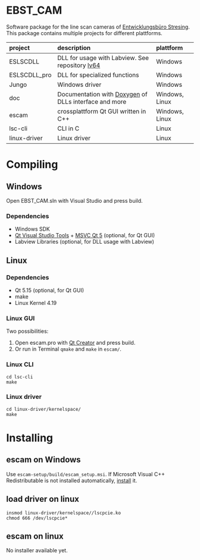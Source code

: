 # EBST_CAM
Software package for the line scan cameras of [Entwicklungsbüro Stresing](http://stresing.de). This package contains multiple projects for different plattforms.

project         | description                           | plattform
:---            | :---                                  | :---
ESLSCDLL        | DLL for usage with Labview. See repository [lv64](https://github.com/Entwicklungsburo-Stresing/lv64) | Windows
ESLSCDLL_pro    | DLL for specialized functions         | Windows
Jungo           | Windows driver                        | Windows
doc             | Documentation with [Doxygen](https://www.doxygen.nl/) of DLLs interface and more  | Windows, Linux
escam           | crossplattform Qt GUI written in C++  | Windows, Linux
lsc-cli         | CLI in C                              | Linux
linux-driver    | Linux driver                          | Linux

# Compiling

## Windows
Open EBST_CAM.sln with Visual Studio and press build.

### Dependencies
* Windows SDK
* [Qt Visual Studio Tools](https://marketplace.visualstudio.com/items?itemName=TheQtCompany.QtVisualStudioTools2019) + [MSVC Qt 5](https://www.qt.io/download) (optional, for Qt GUI)
* Labview Libraries (optional, for DLL usage with Labview)

## Linux

### Dependencies
* Qt 5.15 (optional, for Qt GUI)
* make
* Linux Kernel 4.19

### Linux GUI
Two possibilities:
1. Open escam.pro with [Qt Creator](https://www.qt.io/product/development-tools) and press build.
2. Or run in Terminal `qmake` and `make` in `escam/`.

### Linux CLI
```
cd lsc-cli
make
```

### Linux driver
```
cd linux-driver/kernelspace/
make
```

# Installing

## escam on Windows
Use `escam-setup/build/escam_setup.msi`.
If Microsoft Visual C++ Redistributable is not installed automatically, [install](https://aka.ms/vs/16/release/vc_redist.x64.exe) it.

## load driver on linux
```
insmod linux-driver/kernelspace//lscpcie.ko
chmod 666 /dev/lscpcie*
```

## escam on linux
No installer available yet.
